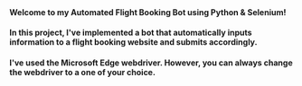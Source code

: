 #### <br>Welcome to my Automated Flight Booking Bot using Python & Selenium!</br>
#### In this project, I've implemented a bot that automatically inputs information to a flight booking website and submits accordingly. 
#### I've used the Microsoft Edge webdriver. However, you can always change the webdriver to a one of your choice. 
